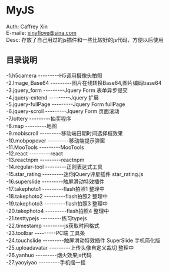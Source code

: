 # MyJS
Auth: Caffrey Xin<br>
E-maile: xinyflove@sina.com<br>
Desc: 存放了自己用过的js插件和一些比较好的js代码，方便以后使用<br>

## 目录说明
-1.h5camera        ---------H5调用摄像头拍照<br>
-2.Image_Base64    ---------图片在线转换Base64,图片编码base64<br>
-3.jquery_form     ---------Jquery Form 表单异步提交<br>
-4.jquery-extend     ---------Jquery 扩展<br>
-5.jquery-fullPage     ---------Jquery Form fullPage<br>
-6.jquery-scroll     ---------Jquery Form 页面滚动<br>
-7.lottery         ---------抽奖程序<br>
-8.map         ---------地图<br>
-9.mobiscroll      ---------移动端日期时间选择框效果<br>
-10.mobpopover      ---------移动端提示弹窗<br>
-11.MooTools      ---------MooTools<br>
-12.react      ---------react<br>
-13.reactnpm      ---------reactnpm<br>
-14.regular-tool      ---------正则表达式工具<br>
-15.star_rating     ---------迷你jQuery评星插件 star_rating.js<br>
-16.superslide      ---------触屏滑动特效插件<br>
-17.takephoto1      ---------flash拍照1 整理中<br>
-18.takephoto2      ---------flash拍照2 整理中<br>
-19.takephoto3      ---------flash拍照3 整理中<br>
-20.takephoto4      ---------flash拍照4 整理中<br>
-21.testtypejs      ---------练习typejs<br>
-22.timestamp      ---------js获取时间格式<br>
-23.toolbar         ---------PC端 工具条<br>
-24.touchslide      ---------触屏滑动特效插件 SuperSlide 手机简化版<br>
-25.uploadavatar    ---------上传头像自定义裁切 整理中<br>
-26.yanhuo          ---------烟火效果js代码<br>
-27.yaoyiyao          ---------手机摇一摇<br>
